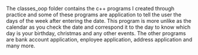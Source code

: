 The classes_oop folder contains the c++ programs I created through practice and some of these programs are application to tell the user the days of the week after entering the date. This program is more unlike as the calendar as you check the date and correspond it to the day to know which day is your birthday, christmas and any other events. The other programs are bank account application, enployee application, address application and many more.
